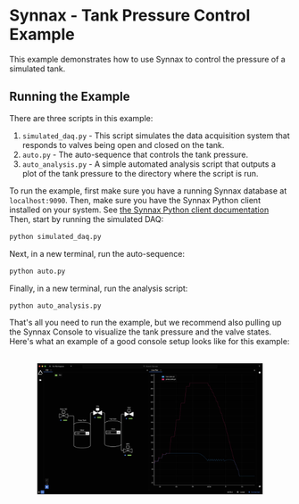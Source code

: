 # Synnax - Tank Pressure Control Example

This example demonstrates how to use Synnax to control the pressure of a simulated tank.

## Running the Example

There are three scripts in this example:

1. `simulated_daq.py` - This script simulates the data acquisition system that responds
   to valves being open and closed on the tank.
2. `auto.py` - The auto-sequence that controls the tank pressure.
3. `auto_analysis.py` - A simple automated analysis script that outputs a plot of
   the tank pressure to the directory where the script is run.

To run the example, first make sure you have a running Synnax database at
`localhost:9090`. Then, make sure you have the Synnax Python client installed on your
system. See [the Synnax Python client
documentation](https://docs.synnaxlabs.com/reference/python-client/get-started) Then,
start by running the simulated DAQ:

```bash
python simulated_daq.py
```

Next, in a new terminal, run the auto-sequence:

```bash
python auto.py
```

Finally, in a new terminal, run the analysis script:

```bash
python auto_analysis.py
```

That's all you need to run the example, but we recommend also pulling up the Synnax
Console to visualize the tank pressure and the valve states. Here's what an
example of a good console setup looks like for this example:

<p align="middle">
    <br />
    <img src="./img/console-setup.png" width="80%">
</p>
